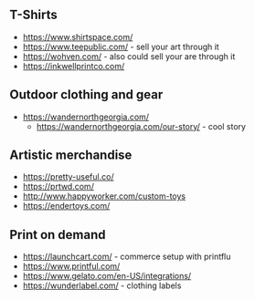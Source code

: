 

## T-Shirts
* https://www.shirtspace.com/
* https://www.teepublic.com/ - sell your art through it
* https://wohven.com/ - also could sell your are through it
* https://inkwellprintco.com/

## Outdoor clothing and gear
* https://wandernorthgeorgia.com/ 
    * https://wandernorthgeorgia.com/our-story/  - cool story 

## Artistic merchandise
* https://pretty-useful.co/
* https://prtwd.com/
* http://www.happyworker.com/custom-toys
* https://endertoys.com/

## Print on demand
* https://launchcart.com/ - commerce setup with printflu
* https://www.printful.com/
* https://www.gelato.com/en-US/integrations/
* https://wunderlabel.com/ - clothing labels
